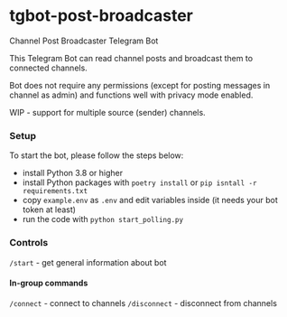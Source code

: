 # tgbot-post-broadcaster

Channel Post Broadcaster Telegram Bot

This Telegram Bot can read channel posts and broadcast them to connected channels.

Bot does not require any permissions (except for posting messages in channel as admin) and functions well with privacy
mode enabled.

WIP - support for multiple source (sender) channels.

### Setup

To start the bot, please follow the steps below:

* install Python 3.8 or higher
* install Python packages with `poetry install` or `pip isntall -r requirements.txt`
* copy `example.env` as `.env` and edit variables inside (it needs your bot token at least)
* run the code with `python start_polling.py`

### Controls

`/start` - get general information about bot

#### In-group commands

`/connect` - connect to channels
`/disconnect` - disconnect from channels
